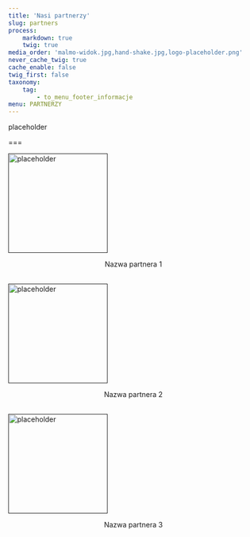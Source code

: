 ```yaml
---
title: 'Nasi partnerzy'
slug: partners
process:
    markdown: true
    twig: true
media_order: 'malmo-widok.jpg,hand-shake.jpg,logo-placeholder.png'
never_cache_twig: true
cache_enable: false
twig_first: false
taxonomy:
    tag:
        - to_menu_footer_informacje
menu: PARTNERZY
---
```


placeholder

===
<div id="partnersBox">
    <div class = "partners">
        <a href=""> <img src="/eu/user/pages/06.partnerzy/logo-placeholder.png" alt="placeholder" style="width:200px;border:none"> </a> <br>
        <p style="text-align:center"> Nazwa partnera 1 </p> <br>
        <a href=""> <img src="/eu/user/pages/06.partnerzy/logo-placeholder.png" alt="placeholder" style="width:200px;border:none"> </a> <br>
        <p style="text-align:center"> Nazwa partnera 2 </p> <br>
        <a href=""> <img src="/eu/user/pages/06.partnerzy/logo-placeholder.png" alt="placeholder" style="width:200px;border:none"> </a> <br>
        <p style="text-align:center"> Nazwa partnera 3 </p> <br>
    </div>
</div>